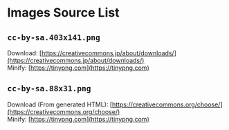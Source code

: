 # Images Source List

## `cc-by-sa.403x141.png`

Download: [https://creativecommons.jp/about/downloads/](https://creativecommons.jp/about/downloads/)  
Minify: [https://tinypng.com](https://tinypng.com)

## `cc-by-sa.88x31.png`

Download (From generated HTML): [https://creativecommons.org/choose/](https://creativecommons.org/choose/)  
Minify: [https://tinypng.com](https://tinypng.com)

